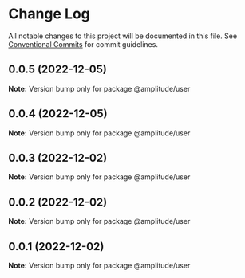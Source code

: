 # Change Log

All notable changes to this project will be documented in this file.
See [Conventional Commits](https://conventionalcommits.org) for commit guidelines.

## 0.0.5 (2022-12-05)

**Note:** Version bump only for package @amplitude/user





## 0.0.4 (2022-12-05)

**Note:** Version bump only for package @amplitude/user





## 0.0.3 (2022-12-02)

**Note:** Version bump only for package @amplitude/user





## 0.0.2 (2022-12-02)

**Note:** Version bump only for package @amplitude/user





## 0.0.1 (2022-12-02)

**Note:** Version bump only for package @amplitude/user
